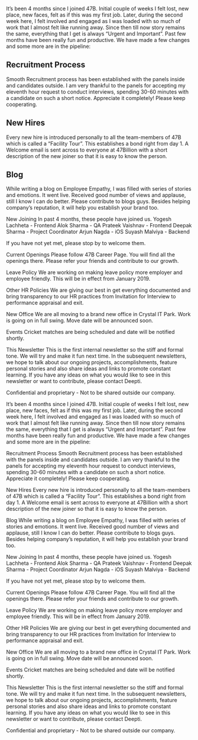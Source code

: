 
It’s been 4 months since I joined 47B. Initial couple of weeks I felt lost, new place, new faces, felt as if this was my first job. Later, during the second week here, I felt involved and engaged as I was loaded with so much of work that I almost felt like running away. Since then till now story remains the same, everything that I get is always “Urgent and Important”. Past few months have been really fun and productive. We have made a few changes and some more are in the pipeline:

## Recruitment Process
Smooth Recruitment process has been established with the panels inside and candidates outside. I am very thankful to the panels for accepting my eleventh hour request to conduct interviews, spending 30-60 minutes with a candidate on such a short notice. Appreciate it completely! Please keep cooperating.

## New Hires
Every new hire is introduced personally to all the team-members of 47B which is called a “Facility Tour”. This establishes a bond right from day 1. A Welcome email is sent across to everyone at 47Billion with a short description of the new joiner so that it is easy to know the person.

## Blog
While writing a blog on Employee Empathy, I was filled with series of stories and emotions. It went live. Received good number of views and applause, still I know I can do better. Please contribute to blogs guys. Besides helping company’s reputation, it will help you establish your brand too.

New Joining
In past 4 months, these people have joined us. 
Yogesh Lachheta - Frontend
Alok Sharma - QA
Prateek Vaishnav - Frontend
Deepak Sharma - Project Coordinator
Arjun Nagda - iOS
Suyash Malviya - Backend

If you have not yet met, please stop by to welcome them.

Current Openings
Please follow 47B Career Page. You will find all the openings there. Please refer your friends and contribute to our growth.

Leave Policy
We are working on making leave policy more employer and employee friendly. This will be in effect from January 2019.

Other HR Policies
We are giving our best in get everything documented and bring transparency to our HR practices from Invitation for Interview to performance appraisal and exit.

New Office
We are all moving to a brand new office in Crystal IT Park. Work is going on in full swing. Move date will be announced soon.

Events
Cricket matches are being scheduled and date will be notified shortly.

This Newsletter
This is the first internal newsletter so the stiff and formal tone. We will try and make it fun next time. In the subsequent  newsletters, we hope to talk about our ongoing projects, accomplishments, feature personal stories and also share ideas and links to promote constant learning. 
If you have any ideas on what you would like to see in this newsletter or want to contribute, please contact Deepti.

Confidential and proprietary - Not to be shared outside our company.

It’s been 4 months since I joined 47B. Initial couple of weeks I felt lost, new place, new faces, felt as if this was my first job. Later, during the second week here, I felt involved and engaged as I was loaded with so much of work that I almost felt like running away. Since then till now story remains the same, everything that I get is always “Urgent and Important”. Past few months have been really fun and productive. We have made a few changes and some more are in the pipeline:

Recruitment Process
Smooth Recruitment process has been established with the panels inside and candidates outside. I am very thankful to the panels for accepting my eleventh hour request to conduct interviews, spending 30-60 minutes with a candidate on such a short notice. Appreciate it completely! Please keep cooperating.

New Hires
Every new hire is introduced personally to all the team-members of 47B which is called a “Facility Tour”. This establishes a bond right from day 1. A Welcome email is sent across to everyone at 47Billion with a short description of the new joiner so that it is easy to know the person.

Blog
While writing a blog on Employee Empathy, I was filled with series of stories and emotions. It went live. Received good number of views and applause, still I know I can do better. Please contribute to blogs guys. Besides helping company’s reputation, it will help you establish your brand too.

New Joining
In past 4 months, these people have joined us. 
Yogesh Lachheta - Frontend
Alok Sharma - QA
Prateek Vaishnav - Frontend
Deepak Sharma - Project Coordinator
Arjun Nagda - iOS
Suyash Malviya - Backend

If you have not yet met, please stop by to welcome them.

Current Openings
Please follow 47B Career Page. You will find all the openings there. Please refer your friends and contribute to our growth.

Leave Policy
We are working on making leave policy more employer and employee friendly. This will be in effect from January 2019.

Other HR Policies
We are giving our best in get everything documented and bring transparency to our HR practices from Invitation for Interview to performance appraisal and exit.

New Office
We are all moving to a brand new office in Crystal IT Park. Work is going on in full swing. Move date will be announced soon.

Events
Cricket matches are being scheduled and date will be notified shortly.

This Newsletter
This is the first internal newsletter so the stiff and formal tone. We will try and make it fun next time. In the subsequent  newsletters, we hope to talk about our ongoing projects, accomplishments, feature personal stories and also share ideas and links to promote constant learning. 
If you have any ideas on what you would like to see in this newsletter or want to contribute, please contact Deepti.

Confidential and proprietary - Not to be shared outside our company.


